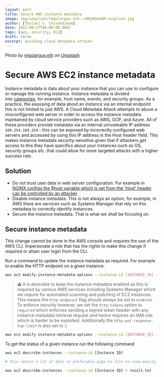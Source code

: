 ```yaml
---
layout: post
title: Secure AWS instance metadata
image: img/unsplash/regularguy-eth--o90yRQoXAM-unsplash.jpg
author: [Thulani S. Chivandikwa]
date: 2022-08-27T00:00:00.000Z
tags: [aws, security, EC2]
draft: false
excerpt: avoiding cloud metadata attacks
---
```


Photo by <a href="https://unsplash.com/@moneyphotos?utm_source=unsplash&utm_medium=referral&utm_content=creditCopyText">regularguy.eth</a> on <a href="https://unsplash.com/photos/-o90yRQoXAM?utm_source=unsplash&utm_medium=referral&utm_content=creditCopyText">Unsplash</a>

# Secure AWS EC2 instance metadata

Instance metadata is data about your instance that you can use to configure or manage the running instance. Instance metadata is divided into [categories](https://docs.aws.amazon.com/AWSEC2/latest/UserGuide/instancedata-data-categories.html), for example, host name, events, and security groups. As a practice, the exposing of data about an instance via an internal endpoint this is not limited to just AWS. A Cloud Metadata Attack attempts to abuse a misconfigured web server in order to access the instance metadata maintained by cloud service providers such as AWS, GCP, and Azure. All of these providers provide metadata via an internal unrouteable IP address `169.254.169.254` - this can be exposed by incorrectly configured web servers and accessed by using this IP address in the Host header field. This makes instance metadata security-sensitive given that if attackers get access to this they have specifics about your instances such as OS, security groups etc. that could allow for more targeted attacks with a higher success rate.

## Solution

-   Do not trust user data in web server configuration. For example in [NGINX configs the $host variable which is set from the 'Host' header can be controlled by an attacker](https://www.nginx.com/blog/trust-no-one-perils-of-trusting-user-input/)
-   Disable instance metadata. This is not always an option, for example, in AWS there are services such as Systems Manager that rely on this metadata to correctly identify instances.
-   Secure the instance metadata. That is what we shall be focusing on.

## Secure instance metadata

This change cannot be done in the AWS console and requires the use of the AWS CLI. Impersonate a role that has the rights to make this change if required or attain user login from the CLI.

Run a command to update the instance metadata as required. For example to enable the HTTP endpoint on a given instance:

```bash
aws ec2 modify-instance-metadata-options --instance-id [INSTANCE_ID] --http-endpoint enabled
```

> ⚠️ It is desirable to keep the instance metadata enabled as this is required by various AWS services including Systems Manager which we require for automated scanning and patching of EC2 instances. This means the `http-endpoint` flag should always be set to `enabled`. To enforce security however, we set the `http-tokens` option to `required` which enforces sending a signed token header with any instance metadata retrieval request and hence requires an IAM role which is harder to be exploited. Additionally the `http-put-response-hop-limit` is also set to `1`.

```bash
aws ec2 modify-instance-metadata-options --instance-id [INSTANCE_ID] --http-endpoint enabled --http-tokens required --http-put-response-hop-limit 1
```

To get the status of a given instance run the following command

```bash
aws ec2 describe-instances --instance-id [Instance ID]

# this return a lot of data so preferable pipe to file to view easily

aws ec2 describe-instances --instance-id [Instance ID] > result.txt
```
